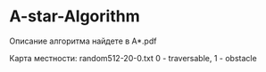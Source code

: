 # A-star-Algorithm

Описание алгоритма найдете в A*.pdf

Карта местности: random512-20-0.txt
0 - traversable, 1 - obstacle
